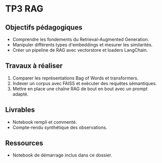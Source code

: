 # TP3 RAG

## Objectifs pédagogiques
- Comprendre les fondements du Retrieval-Augmented Generation.
- Manipuler différents types d'embeddings et mesurer les similarités.
- Créer un pipeline de RAG avec vectorstore et loaders LangChain.

## Travaux à réaliser
1. Comparer les représentations Bag of Words et transformers.
1. Indexer un corpus avec FAISS et exécuter des requêtes sémantiques.
1. Mettre en place une chaîne RAG de bout en bout avec un prompt adapté.

## Livrables
- Notebook rempli et commenté.
- Compte-rendu synthétique des observations.

## Ressources
- Notebook de démarrage inclus dans ce dossier.
